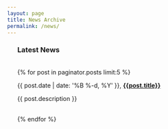 ```yaml
---
layout: page
title: News Archive
permalink: /news/
---
```



<ul class="post-list">

  <h3 class="borderText"> Latest News </h3>
  <br/>
    {% for post in paginator.posts limit:5 %}
        <p class="post-meta">{{ post.date | date: '%B %-d, %Y' }}, <a href="{{ post.url | prepend: site.baseurl }}"> <b>{{post.title}}</b></a></p>
        <p class="post-meta"> {{ post.description }}</p>
        <br>
    {% endfor %}
</ul>



<!-- {% for image in site.static_files %}

    {% if image.path contains 'phds' %}

    <img class="one left" alt="Principal Investigator" width="25%" height="25%" src="{{ site.baseurl }}{{ image.path }}" >
    <p><b>Ahmad Rafsanjani</b>, Associate Professor at the Center for Soft Robotics, SDU Biorobotics</p>

    {% endif %}

{% endfor %} -->



<!-- {% for project in site.portfolio %}

{% if project.redirect %}
<div class="project">
    <div class="thumbnail">
        <a href="{{ project.redirect }}" target="_blank">
        {% if project.img %}
        <img class="thumbnail" src="{{ project.img }}"/>
        {% else %}
        <div class="thumbnail blankbox"></div>
        {% endif %}    
        <span>
            <h1>{{ project.title }}</h1>
            <br/>
            <p>{{ project.description }}</p>
        </span>
        </a>
    </div>
</div>
{% else %}

<div class="project ">
    <div class="thumbnail">
        <a href="{{ site.baseurl }}{{ project.url }}">
        {% if project.img %}
        <img class="thumbnail" src="{{ project.img }}"/>
        {% else %}
        <div class="thumbnail blankbox"></div>
        {% endif %}    
        <span>
            <h1>{{ project.title }}</h1>
            <br/>
            <p>{{ project.description }}</p>
        </span>
        </a>
    </div>
</div>

{% endif %}

{% endfor %} -->
